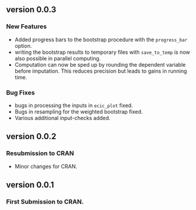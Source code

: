 ## version 0.0.3

### New Features
- Added progress bars to the bootstrap procedure with the `progress_bar` option.
- writing the bootstrap results to temporary files with `save_to_temp` is now also possible in parallel computing.
- Computation can now be sped up by rounding the dependent variable before imputation. This reduces precision but leads to gains in running time.
### Bug Fixes
- bugs in processing the inputs in `ecic_plot` fixed.
- Bugs in resampling for the weighted bootstrap fixed.
- Various additional input-checks added.

## version 0.0.2


### Resubmission to CRAN

- Minor changes for CRAN.

## version 0.0.1

### First Submission to CRAN.

